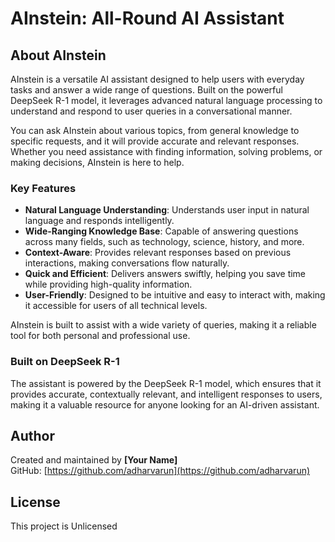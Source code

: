 # AInstein: All-Round AI Assistant

## About AInstein

AInstein is a versatile AI assistant designed to help users with everyday tasks and answer a wide range of questions. Built on the powerful DeepSeek R-1 model, it leverages advanced natural language processing to understand and respond to user queries in a conversational manner.

You can ask AInstein about various topics, from general knowledge to specific requests, and it will provide accurate and relevant responses. Whether you need assistance with finding information, solving problems, or making decisions, AInstein is here to help.

### Key Features
- **Natural Language Understanding**: Understands user input in natural language and responds intelligently.
- **Wide-Ranging Knowledge Base**: Capable of answering questions across many fields, such as technology, science, history, and more.
- **Context-Aware**: Provides relevant responses based on previous interactions, making conversations flow naturally.
- **Quick and Efficient**: Delivers answers swiftly, helping you save time while providing high-quality information.
- **User-Friendly**: Designed to be intuitive and easy to interact with, making it accessible for users of all technical levels.

AInstein is built to assist with a wide variety of queries, making it a reliable tool for both personal and professional use.

### Built on DeepSeek R-1
The assistant is powered by the DeepSeek R-1 model, which ensures that it provides accurate, contextually relevant, and intelligent responses to users, making it a valuable resource for anyone looking for an AI-driven assistant.

## Author
Created and maintained by **[Your Name]**  
GitHub: [https://github.com/adharvarun](https://github.com/adharvarun)

## License
This project is Unlicensed
